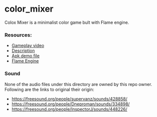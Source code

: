 # color_mixer

Colox Mixer is a minimalist color game bult with Flame engine.

### Resources:

- [Gameplay video](https://www.youtube.com/watch?v=yEh-3oA_vhE)
- [Description](https://www.tldevtech.com/color-mixer-game/)
- [Apk demo file](https://github.com/androideen/color_mixer_flame/blob/master/demo/color_mixer.apk)
- [Flame Engine](https://pub.dev/packages/flame)

### Sound

None of the audio files under this directory are owned by this repo owner. Following are the links to original their origin:

- https://freesound.org/people/supervanz/sounds/428858/
- https://freesound.org/people/Dneproman/sounds/334898/
- https://freesound.org/people/InspectorJ/sounds/448226/
